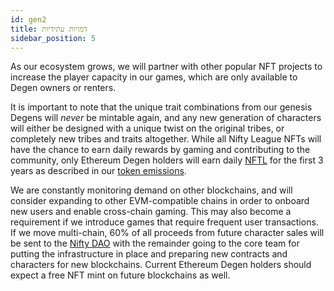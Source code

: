 ```yaml
---
id: gen2
title: דמויות עתידיות
sidebar_position: 5
---
```


As our ecosystem grows, we will partner with other popular NFT projects to increase the player capacity in our games, which are only available to Degen owners or renters.

It is important to note that the unique trait combinations from our genesis Degens will _never_ be mintable again, and any new generation of characters will either be designed with a unique twist on the original tribes, or completely new tribes and traits altogether. While all Nifty League NFTs will have the chance to earn daily rewards by gaming and contributing to the community, only Ethereum Degen holders will earn daily [NFTL](https://docs.niftyleague.com/overview/nftl/overview) for the first 3 years as described in our [token emissions](https://docs.niftyleague.com/overview/nftl/emissions).

We are constantly monitoring demand on other blockchains, and will consider expanding to other EVM-compatible chains in order to onboard new users and enable cross-chain gaming. This may also become a requirement if we introduce games that require frequent user transactions. If we move multi-chain, 60% of all proceeds from future character sales will be sent to the [Nifty DAO](https://docs.niftyleague.com/overview/nifty-dao/overview) with the remainder going to the core team for putting the infrastructure in place and preparing new contracts and characters for new blockchains. Current Ethereum Degen holders should expect a free NFT mint on future blockchains as well.
